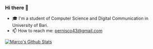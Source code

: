 ### Hi there 👋

- 🎓 I'm a student of Computer Science and Digital Communication in University of Bari.
- 📫 How to reach me: pernisco43@gmail.com


<a href="https://www.linkedin.com/in/marco-pernisco-96b0831a3/"><img src="https://img.shields.io/badge/LinkedIn-0077B5?style=for-the-badge&logo=linkedin&logoColor=white" alt="Marco's Github Stats"></a>

